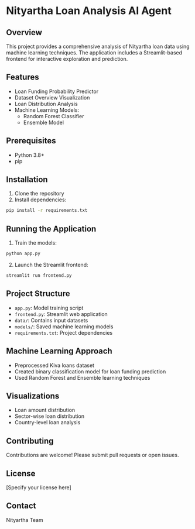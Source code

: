 # Nityartha Loan Analysis AI Agent

## Overview
This project provides a comprehensive analysis of Nityartha loan data using machine learning techniques. The application includes a Streamlit-based frontend for interactive exploration and prediction.

## Features
- Loan Funding Probability Predictor
- Dataset Overview Visualization
- Loan Distribution Analysis
- Machine Learning Models:
  - Random Forest Classifier
  - Ensemble Model

## Prerequisites
- Python 3.8+
- pip

## Installation
1. Clone the repository
2. Install dependencies:
```bash
pip install -r requirements.txt
```

## Running the Application
1. Train the models:
```bash
python app.py
```

2. Launch the Streamlit frontend:
```bash
streamlit run frontend.py
```

## Project Structure
- `app.py`: Model training script
- `frontend.py`: Streamlit web application
- `data/`: Contains input datasets
- `models/`: Saved machine learning models
- `requirements.txt`: Project dependencies

## Machine Learning Approach
- Preprocessed Kiva loans dataset
- Created binary classification model for loan funding prediction
- Used Random Forest and Ensemble learning techniques

## Visualizations
- Loan amount distribution
- Sector-wise loan distribution
- Country-level loan analysis

## Contributing
Contributions are welcome! Please submit pull requests or open issues.

## License
[Specify your license here]

## Contact
Nityartha Team